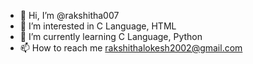- 👋 Hi, I’m @rakshitha007
- 👀 I’m interested in C Language, HTML
- 🌱 I’m currently learning C Language, Python
- 📫 How to reach me rakshithalokesh2002@gmail.com

<!---
rakshitha007/rakshitha007 is a ✨ special ✨ repository because its `README.md` (this file) appears on your GitHub profile.
You can click the Preview link to take a look at your changes.
--->
